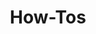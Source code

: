 ---
title: How-Tos
weight: 22
# If the index.md file is empty, the link to the section will be hidden from the sidebar
is_empty: true
---